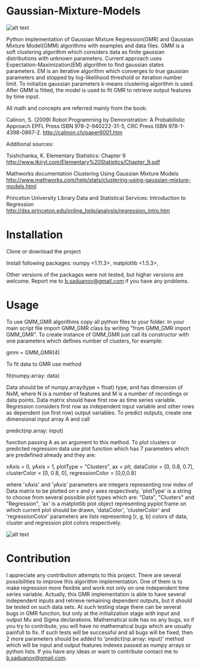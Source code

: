 # Gaussian-Mixture-Models

![alt text](https://raw.githubusercontent.com/BatyaGG/Gaussian-Mixture-Models/master/figure_1-1.png)

Python implementation of Gaussian Mixture Regression(GMR) and Gaussian Mixture Model(GMM) algorithms with 
examples and data files. GMM is a soft clustering algorithm which considers data as finite gaussian distributions
with unknown parameters. Current approach uses Expectation-Maximization(EM) algorithm to find gaussian states parameters.
EM is an iterative algorithm which converges to true gaussian parameters and stopped by log-likelihood threshold or
iteration number limit. To initialize gaussian parameters k-means clustering algorithm is used. After GMM is fitted,
the model is used to fit GMR to retrieve output features by time input.

All math and concepts are referred mainly from the book:

Calinon, S. (2009)
Robot Programming by Demonstration: A Probabilistic Approach
EPFL Press ISBN 978-2-940222-31-5, CRC Press ISBN 978-1-4398-0867-2.
http://calinon.ch/paper6001.htm

Additional sources:

Tsishchanka, K.
Elementary Statistics: Chapter 9
http://www.tkiryl.com/Elementary%20Statistics/Chapter_9.pdf

Mathworks documentation
Clustering Using Gaussian Mixture Models
http://www.mathworks.com/help/stats/clustering-using-gaussian-mixture-models.html

Princeton University Library
Data and Statistical Services: Introduction to Regression
http://dss.princeton.edu/online_help/analysis/regression_intro.htm

# Installation
Clone or download the project 

Install following packages:
numpy <1.11.3>,
matplotlib <1.5.3>,

Other versions of the packages were not tested, but higher versions are welcome.
Report me to b.saduanov@gmail.com if you have any problems.

# Usage
To use GMM_GMR algorithms copy all python files to your folder. In your main script
file import GMM_GMR class by writing "from GMM_GMR import GMM_GMR". To create instance
of GMM_GMR just call its constructor with one parameters which defines number of clusters, for example:

gmm = GMM_GMR(4)

To fit data to GMR use method 

fit(numpy.array: data)

Data should be of numpy.array(type = float) type, and has dimension of NxM, where N is a number of features and M is a number of recordings or data points. Data matrix should have first row as time series variable. Regression considers first row as independent input variable and other rows as dependent (on first row) output variables. To predict outputs, create one dimensional input array A and call 

predict(np.array: input)

function passing A as an argument to this method. To plot clusters or predicted regression data use plot function which has 7 parameters which are predefined already and they are:

xAxis = 0, yAxis = 1, plotType = "Clusters", ax = plt, dataColor = [0, 0.8, 0.7], clusterColor = [0, 0.8, 0], regressionColor = [0,0,0.8]

where 'xAxis' and 'yAxis' parameters are integers representing row index of Data matrix to be plotted on x and y axes respectively, 'plotType' is a string to choose from several possible plot types which are: "Data", "Clusters" and "Regression", 'ax' is a matplotlib plot object representing pyplot frame on which current plot should be drawn, 'dataColor', 'clusterColor' and 'regressionColor' parameters are lists representing [r, g, b] colors of data, cluster and regression plot colors respectively.

![alt text](https://github.com/BatyaGG/Gaussian-Mixture-Models/blob/master/figure_2-1.png)

# Contribution
I appreciate any contribution attempts to this project. There are several possibilities to improve this algorithm implementation. One of them is to make regression more flexible and work not only on one independent time series variable. Actually, this GMR implementation is able to have several independent inputs and retrieve remaining dependent outputs, but it should be tested on such data sets. At such testing stage there can be several bugs in GMR function, but only at the initialization stage with input and output Mu and Sigma declarations. Mathematical side has no any bugs, so if you try to contribute, you will have no mathematical bugs which are usually painfull to fix. If such tests will be successful and all bugs will be fixed, then 2 more parameters should be added to 'predict(np.array: input)' method which will be input and output features indexes passed as numpy arrays or python lists. If you have any ideas or want to contribute contact me to b.saduanov@gmail.com.
